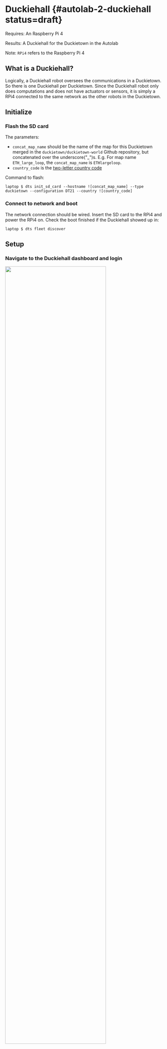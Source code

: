 # Duckiehall {#autolab-2-duckiehall status=draft}

<div class='requirements' markdown="1">

Requires: An Raspberry Pi 4

Results: A Duckiehall for the Duckietown in the Autolab

</div>


Note: `RPi4` refers to the Raspberry Pi 4


## What is a Duckiehall?

Logically, a Duckiehall robot oversees the communications in a Duckietown. So there is one Duckiehall per Duckietown. Since the Duckiehall robot only does computations and does not have actuators or sensors, it is simply a RPi4 connected to the same network as the other robots in the Duckietown.


## Initialize

### Flash the SD card

The parameters:

* `concat_map_name` should be the name of the map for this Duckietown merged in the `duckietown/duckietown-world` Github repository, but concatenated over the underscore("_")s. E.g. For map name `ETH_large_loop`, the `concat_map_name` is `ETHlargeloop`.
* `country_code` is the [two-letter country code](https://en.wikipedia.org/wiki/ISO_3166-1_alpha-2)

Command to flash:

    laptop $ dts init_sd_card --hostname ![concat_map_name] --type duckietown --configuration DT21 --country ![country_code]


### Connect to network and boot

The network connection should be wired. Insert the SD card to the RPi4 and power the RPi4 on. Check the boot finished if the Duckiehall showed up in:

    laptop $ dts fleet discover


## Setup

### Navigate to the Duckiehall dashboard and login

<div figure-id="fig:dashboard-login">
<img src="opmanual_autolab/images/autobots_dashboard-login.png" style="width: 80%"/>
</div>

### Select "Settings" pane

<div figure-id="fig:dashboard-settings">
<img src="opmanual_autolab/images/autobots_dashboard-settings.png" style="width: 80%"/>
</div>

### Fill in the configs for "Autolab"

<div figure-id="fig:dashboard-autolab-config">
<img src="opmanual_autolab/images/autobots_dashboard-autolab-config.png" style="width: 80%"/>
<figcaption style="text-align: center">
Check below for what values to fill
</figcaption>
</div>

The "Map name" field requires a string, e.g. `ETH_large_loop`. It's the name of the map of the Duckietown created and merged to the `duckietown/duckeitown-world` Github repository.

Note: pay attention to the difference between "Map name" and `concat_map_name` mentioned when initializing the SD card. 

Note: The "Tag id" field should be omitted for a Duckiehall robot.

Click "Save and Apply" and refresh the page. The user inputs should appear in the fields now.
